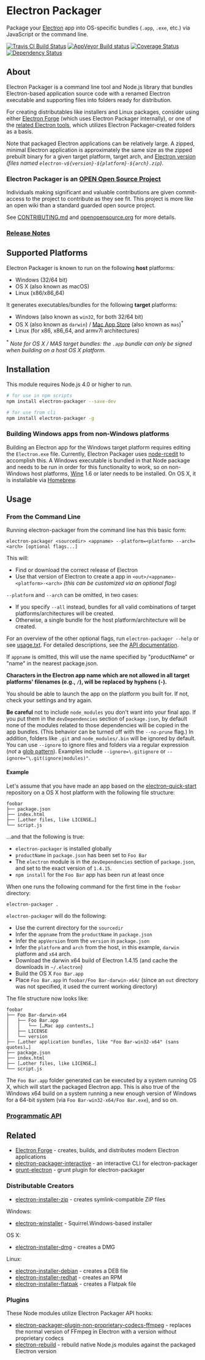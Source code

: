 # Electron Packager

Package your [Electron](http://electron.atom.io) app into OS-specific bundles (`.app`, `.exe`, etc.) via JavaScript or the command line.

[![Travis CI Build Status](https://travis-ci.org/electron-userland/electron-packager.svg?branch=master)](https://travis-ci.org/electron-userland/electron-packager)
[![AppVeyor Build status](https://ci.appveyor.com/api/projects/status/m51mlf6ntd138555?svg=true)](https://ci.appveyor.com/project/electron-userland/electron-packager)
[![Coverage Status](https://coveralls.io/repos/github/electron-userland/electron-packager/badge.svg?branch=master)](https://coveralls.io/github/electron-userland/electron-packager?branch=master)
[![Dependency Status](https://dependencyci.com/github/electron-userland/electron-packager/badge)](https://dependencyci.com/github/electron-userland/electron-packager)

## About

Electron Packager is a command line tool and Node.js library that bundles Electron-based application
source code with a renamed Electron executable and supporting files into folders ready for distribution.

For creating distributables like installers and Linux packages, consider using either [Electron
Forge](https://github.com/electron-userland/electron-forge) (which uses Electron Packager
internally), or one of the [related Electron tools](#distributable-creators), which utilizes
Electron Packager-created folders as a basis.

Note that packaged Electron applications can be relatively large. A zipped, minimal Electron
application is approximately the same size as the zipped prebuilt binary for a given target
platform, target arch, and [Electron version](https://github.com/electron/electron/releases)
_(files named `electron-v${version}-${platform}-${arch}.zip`)_.

### Electron Packager is an [OPEN Open Source Project](http://openopensource.org/)

Individuals making significant and valuable contributions are given commit-access to the project to contribute as they see fit. This project is more like an open wiki than a standard guarded open source project.

See [CONTRIBUTING.md](https://github.com/electron-userland/electron-packager/blob/master/CONTRIBUTING.md) and [openopensource.org](http://openopensource.org/) for more details.

### [Release Notes](https://github.com/electron-userland/electron-packager/blob/master/NEWS.md)

## Supported Platforms

Electron Packager is known to run on the following **host** platforms:

* Windows (32/64 bit)
* OS X (also known as macOS)
* Linux (x86/x86_64)

It generates executables/bundles for the following **target** platforms:

* Windows (also known as `win32`, for both 32/64 bit)
* OS X (also known as `darwin`) / [Mac App Store](http://electron.atom.io/docs/v0.36.0/tutorial/mac-app-store-submission-guide/) (also known as `mas`)<sup>*</sup>
* Linux (for x86, x86_64, and armv7l architectures)

<sup>*</sup> *Note for OS X / MAS target bundles: the `.app` bundle can only be signed when building on a host OS X platform.*

## Installation

This module requires Node.js 4.0 or higher to run.

```sh
# for use in npm scripts
npm install electron-packager --save-dev

# for use from cli
npm install electron-packager -g
```

### Building Windows apps from non-Windows platforms

Building an Electron app for the Windows target platform requires editing the `Electron.exe` file.
Currently, Electron Packager uses [node-rcedit](https://github.com/atom/node-rcedit) to accomplish
this. A Windows executable is bundled in that Node package and needs to be run in order for this
functionality to work, so on non-Windows host platforms, [Wine](https://www.winehq.org/) 1.6 or
later needs to be installed. On OS X, it is installable via [Homebrew](http://brew.sh/).

## Usage

### From the Command Line

Running electron-packager from the command line has this basic form:

```
electron-packager <sourcedir> <appname> --platform=<platform> --arch=<arch> [optional flags...]
```

This will:

- Find or download the correct release of Electron
- Use that version of Electron to create a app in `<out>/<appname>-<platform>-<arch>` *(this can be customized via an optional flag)*

`--platform` and `--arch` can be omitted, in two cases:

* If you specify `--all` instead, bundles for all valid combinations of target
  platforms/architectures will be created.
* Otherwise, a single bundle for the host platform/architecture will be created.

For an overview of the other optional flags, run `electron-packager --help` or see
[usage.txt](https://github.com/electron-userland/electron-packager/blob/master/usage.txt). For
detailed descriptions, see the [API documentation](https://github.com/electron-userland/electron-packager/blob/master/docs/api.md).

If `appname` is omitted, this will use the name specified by "productName" or "name" in the nearest package.json.

**Characters in the Electron app name which are not allowed in all target platforms' filenames
(e.g., `/`), will be replaced by hyphens (`-`).**

You should be able to launch the app on the platform you built for. If not, check your settings and try again.

**Be careful** not to include `node_modules` you don't want into your final app. If you put them in
the `devDependencies` section of `package.json`, by default none of the modules related to those
dependencies will be copied in the app bundles. (This behavior can be turned off with the
`--no-prune` flag.) In addition, folders like `.git` and `node_modules/.bin` will be ignored by
default. You can use `--ignore` to ignore files and folders via a regular expression (*not* a
[glob pattern](https://en.wikipedia.org/wiki/Glob_%28programming%29)). Examples include
`--ignore=\.gitignore` or `--ignore="\.git(ignore|modules)"`.

#### Example

Let's assume that you have made an app based on the [electron-quick-start](https://github.com/electron/electron-quick-start) repository on a OS X host platform with the following file structure:

```
foobar
├── package.json
├── index.html
├── […other files, like LICENSE…]
└── script.js
```

…and that the following is true:

* `electron-packager` is installed globally
* `productName` in `package.json` has been set to `Foo Bar`
* The `electron` module is in the `devDependencies` section of `package.json`, and set to the exact version of `1.4.15`.
* `npm install` for the `Foo Bar` app has been run at least once

When one runs the following command for the first time in the `foobar` directory:

```
electron-packager .
```

`electron-packager` will do the following:

* Use the current directory for the `sourcedir`
* Infer the `appname` from the `productName` in `package.json`
* Infer the `appVersion` from the `version` in `package.json`
* Infer the `platform` and `arch` from the host, in this example, `darwin` platform and `x64` arch.
* Download the darwin x64 build of Electron 1.4.15 (and cache the downloads in `~/.electron`)
* Build the OS X `Foo Bar.app`
* Place `Foo Bar.app` in `foobar/Foo Bar-darwin-x64/` (since an `out` directory was not specified, it used the current working directory)

The file structure now looks like:

```
foobar
├── Foo Bar-darwin-x64
│   ├── Foo Bar.app
│   │   └── […Mac app contents…]
│   ├── LICENSE
│   └── version
├── […other application bundles, like "Foo Bar-win32-x64" (sans quotes)…]
├── package.json
├── index.html
├── […other files, like LICENSE…]
└── script.js
```

The `Foo Bar.app` folder generated can be executed by a system running OS X, which will start the packaged Electron app. This is also true of the Windows x64 build on a system running a new enough version of Windows for a 64-bit system (via `Foo Bar-win32-x64/Foo Bar.exe`), and so on.

### [Programmatic API](https://github.com/electron-userland/electron-packager/blob/master/docs/api.md)

## Related

- [Electron Forge](https://www.npmjs.com/package/electron-forge) - creates, builds, and distributes modern Electron applications
- [electron-packager-interactive](https://github.com/Urucas/electron-packager-interactive) - an interactive CLI for electron-packager
- [grunt-electron](https://github.com/sindresorhus/grunt-electron) - grunt plugin for electron-packager

### Distributable Creators

* [electron-installer-zip](https://github.com/mongodb-js/electron-installer-zip) - creates symlink-compatible ZIP files

Windows:

* [electron-winstaller](https://github.com/electron/windows-installer) - Squirrel.Windows-based
  installer

OS X:

* [electron-installer-dmg](https://github.com/mongodb-js/electron-installer-dmg) - creates a DMG

Linux:

* [electron-installer-debian](https://github.com/unindented/electron-installer-debian) - creates a DEB file
* [electron-installer-redhat](https://github.com/unindented/electron-installer-redhat) - creates an RPM
* [electron-installer-flatpak](https://github.com/endlessm/electron-installer-flatpak) - creates a Flatpak file

### Plugins

These Node modules utilize Electron Packager API hooks:

- [electron-packager-plugin-non-proprietary-codecs-ffmpeg](https://www.npmjs.com/package/electron-packager-plugin-non-proprietary-codecs-ffmpeg) - replaces the normal version of FFmpeg in Electron with a version without proprietary codecs
- [electron-rebuild](https://github.com/electron/electron-rebuild) - rebuild native Node.js modules
  against the packaged Electron version
